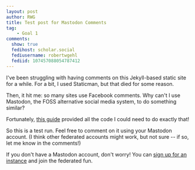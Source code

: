 ```yaml
---
layout: post
author: RWG
title: Test post for Mastodon Comments
tag:
    - Goal 1
comments: 
  show: true
  fedihost: scholar.social
  fediusername: robertwgehl
  fediid: 107457088054787412
---
```

I've been struggling with having comments on this Jekyll-based static site for a while. For a bit, I used Staticman, but that died for some reason.

Then, it hit me: so many sites use Facebook comments. Why can't I use Mastodon, the FOSS alternative social media system, to do something similar?

Fortunately, [this guide](https://blog.xmgz.eu/jekyll-mastodon-comment/) provided all the code I could need to do exactly that!

So this is a test run. Feel free to comment on it using your Mastodon account. (I think other federated accounts might work, but not sure -- if so, let me know in the comments!)

If you don't have a Mastodon account, don't worry! You can [sign up for an instance](https://joinmastodon.org) and join the federated fun. 
